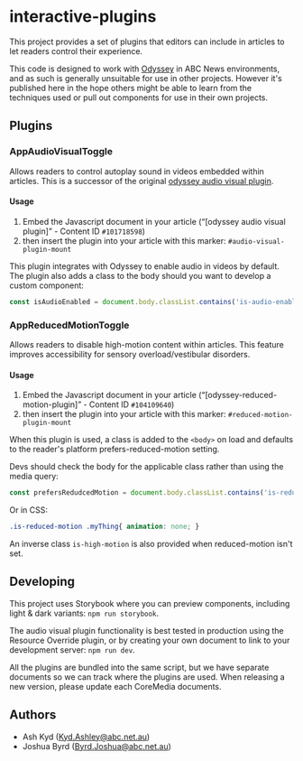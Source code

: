 # interactive-plugins

This project provides a set of plugins that editors can include in articles to let readers control their experience.

This code is designed to work with [Odyssey](https://github.com/abcnews/odyssey) in ABC News environments, and as such 
is generally unsuitable for use in other projects. However it's published here in the hope others might be able to learn
from the techniques used or pull out components for use in their own projects.

## Plugins

### AppAudioVisualToggle

Allows readers to control autoplay sound in videos embedded within articles. This is a successor of the
original [odyssey audio visual plugin](https://github.dev/abcnews/odyssey-audio-visual-plugin).

#### Usage

1. Embed the Javascript document in your article (“[odyssey audio visual plugin]” - Content ID `#101718598`)
2. then insert the plugin into your article with this marker: `#audio-visual-plugin-mount`

This plugin integrates with Odyssey to enable audio in videos by default. The plugin also adds a class to the body should you want to develop a custom component:

```js
const isAudioEnabled = document.body.classList.contains('is-audio-enabled');
```

### AppReducedMotionToggle

Allows readers to disable high-motion content within articles. This feature improves accessibility for sensory overload/vestibular disorders.

#### Usage

1. Embed the Javascript document in your article (“[odyssey-reduced-motion-plugin]” - Content ID `#104109640`)
2. then insert the plugin into your article with this marker: `#reduced-motion-plugin-mount`

When this plugin is used, a class is added to the `<body>` on load and defaults to the reader's platform prefers-reduced-motion setting.

Devs should check the body for the applicable class rather than using the media query:

```js
const prefersRedudcedMotion = document.body.classList.contains('is-reduced-motion');
```

Or in CSS:

```css
.is-reduced-motion .myThing{ animation: none; }
```

An inverse class `is-high-motion` is also provided when reduced-motion isn't set.

## Developing

This project uses Storybook where you can preview components, including light & dark variants: `npm run storybook`.

The audio visual plugin functionality is best tested in production using the Resource Override plugin, or by creating your own document to link to your development server: `npm run dev`.

All the plugins are bundled into the same script, but we have separate documents so we can track where the plugins are
used. When releasing a new version, please update each CoreMedia documents.

## Authors

- Ash Kyd ([Kyd.Ashley@abc.net.au](mailto:Kyd.Ashley@abc.net.au))
- Joshua Byrd ([Byrd.Joshua@abc.net.au](mailto:Byrd.Joshua@abc.net.au))